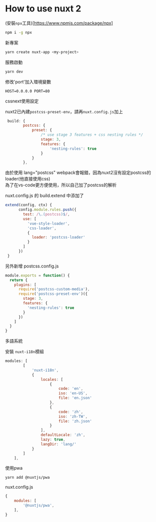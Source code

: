 # How to use nuxt 2

(安裝`npx`工具)[https://www.npmjs.com/package/npx]

```bash
npm i -g npx
```

新專案

```bash
yarn create nuxt-app <my-project>
```

服務啟動
```bash
yarn dev
```

修改'port'加入環境變數
```
HOST=0.0.0.0 PORT=80
```

cssnext使用設定

nuxt2已內建`postcss-preset-env`，請再`nuxt.config.js`加上
```js
 build: {
        postcss: {
            preset: {
                /* use stage 3 features + css nesting rules */
                stage: 3,
                features: {
                    'nesting-rules': true
                }
            }
        },
```

由於使用 lang="postcss" webpack會報錯，因為nuxt2沒有設定postcss的loader(他直接使用css)<br>
為了在vs-code更方便使用，所以自己加了postcss的解析

nuxt.config.js 的 build.extend 中添加了
```js
extend(config, ctx) {
      config.module.rules.push({
        test: /\.(postcss)$/,
        use: [
          'vue-style-loader',
          'css-loader',
          {
            loader: 'postcss-loader'
          }
        ]
      })
 }
```

另外新增 postcss.config.js
```js
module.exports = function() {
  return {
    plugins: [
      require('postcss-custom-media'),
      require('postcss-preset-env')({
        stage: 3,
        features: {
          'nesting-rules': true
        }
      })
    ]
  }
}
```


多語系統

安裝 `nuxt-i18n`模組

```js
modules: [
        [
            'nuxt-i18n',
            {
                locales: [
                    {
                        code: 'en',
                        iso: 'en-US',
                        file: 'en.json'
                    },
                    {
                        code: 'zh',
                        iso: 'zh-TW',
                        file: 'zh.json'
                    }
                ],
                defaultLocale: 'zh',
                lazy: true,
                langDir: 'lang/'
            }
        ]
    ],
```

使用pwa

```bash
yarn add @nuxtjs/pwa
```

nuxt.config.js
```js
{
    modules: [
        '@nuxtjs/pwa',
    ],
}
